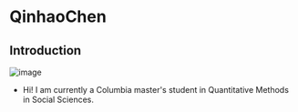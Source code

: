 # QinhaoChen
## Introduction
![image](Qinhao-Chen/QinhaoChen/Photo/zhengjianzhao.jpg)
* Hi! I am currently a Columbia master's student in Quantitative Methods in Social Sciences.
